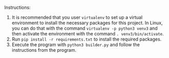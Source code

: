 Instructions:

1. It is recommended that you user ```virtualenv``` to set up a virtual environment to install the necessary packages for this project. In Linux, you can do that with the command ```virtualenv -p python3 venv3``` and then activate the environment with the command ```. venv3/bin/activate```.
2. Run ```pip install -r requirements.txt``` to install the required packages.
3. Execute the program with ```python3 builder.py``` and follow the instructions from the program.